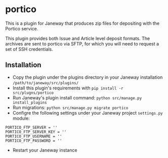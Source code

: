 # portico
This is a plugin for Janeway that produces zip files for depositing with the Portico service.

This plugin provides both Issue and Article level deposit formats. The archives are sent to portico via SFTP, for which you will need to request
a set of SSH credentials.

## Installation

* Copy the plugin under the plugins directory in your Janeway installation `/path/to/janeway/src/plugins/`
* Install this plugin's requirements with `pip install -r src/plugns/portico`
* Run Janeway's plugin install command: `python src/manage.py install_plugins`
* Run migrations: `python src/manage.py migrate portico`
* Configre the following settings under your Janeway project `settings.py` module:
```
PORTICO_FTP_SERVER = ''
PORTICO_FTP_SERVER_KEY = ''
PORTICO_FTP_USERNAME = ''
PORTICO_FTP_PASSWORD = ''
```
* Restart your Janeway instance
